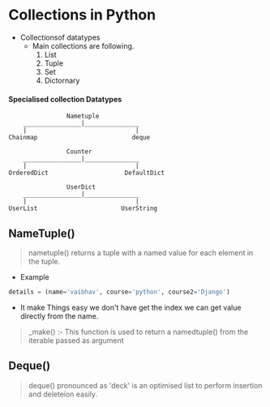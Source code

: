 # Collections in Python
-   Collectionsof datatypes
    - Main collections are following.
        1. List
        2. Tuple
        3. Set
        4. Dictornary

#### Specialised collection Datatypes

                    Nametuple
        ________________|_______________
        |                              |
    Chainmap                          deque

                    Counter
        ________________|_______________
        |                              |
    OrderedDict                     DefaultDict

                    UserDict
        ________________|_______________
        |                              |
    UserList                       UserString

        
## NameTuple()
> nametuple() returns a tuple with a named value for each element in the tuple.
- Example
```py
details = (name='vaibhav', course='python', course2='Django')
```
- It make Things easy we don't have get the index we can get value directly from the name.
> _make() :- This function is used to return a namedtuple() from the iterable passed as argument

## Deque()
> deque() pronounced as 'deck' is an optimised list to perform insertion and deleteion easily.